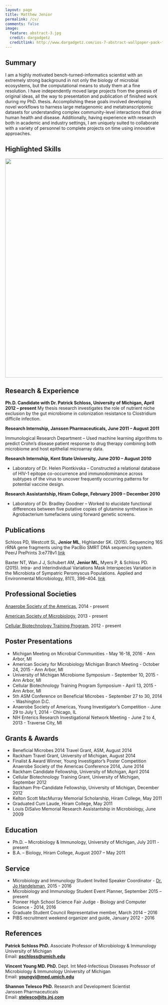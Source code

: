 ```yaml
---
layout: page
title: Matthew Jenior
permalink: /cv/
comments: false
image:
  feature: abstract-3.jpg
  credit: dargadgetz
  creditlink: http://www.dargadgetz.com/ios-7-abstract-wallpaper-pack-for-iphone-5-and-ipod-touch-retina/
---
```



Summary
---------------------

I am a highly motivated bench-turned-informatics scientist with an extremely strong background in not only the biology of microbial ecosystems, but the computational means to study them at a fine resolution.  I have independently moved large projects from the genesis of original ideas, all the way to presentation and publication of finished work during my PhD. thesis.  Accomplishing these goals involved developing novel workflows to harness large metagenomic and metatranscriptomic datasets for understanding complex community-level interactions that drive human health and disease. Additionally, having experience with research both in academic and industry settings, I am uniquely suited to collaborate with a variety of personnel to complete projects on time using innovative approaches.


Highlighted Skills
---------------------

<div style="text-align:center"><img src ="http://mjenior.github.io/images/skills.jpg" width="600" height="700" /></div>


Research & Experience
---------------------

**Ph.D. Candidate with Dr. Patrick Schloss, University of Michigan, April 2012 – present**
My thesis research investigates the role of nutrient niche exclusion by the gut microbiome in 
colonization resistance to Clostridium difficile infection.

**Research Internship, Janssen Pharmaceuticals, June 2011 – August 2011**

Immunological Research Department – Used machine learning algorithms to predict Crohn’s disease patient response to drug therapy combining both microbiome and host epithelial microarray data.

**Research Internship, Kent State University, June 2010 – August 2010**

- Laboratory of Dr. Helen Piontkivska – Constructed a relational database of HIV-1 epitope co-occurrence and immunodominance across subtypes of the virus to uncover frequently occurring patterns for potential vaccine design.

**Research Assistantship, Hiram College, February 2009 – December 2010**

- Laboratory of Dr. Bradley Goodner – Worked to elucidate functional differences between five putative copies of glutamine synthetase in Agrobacterium tumefaciens using forward genetic screens.


Publications
------------

Schloss PD, Westcott SL, **Jenior ML**, Highlander SK. (2015). Sequencing 16S rRNA gene fragments using the PacBio SMRT DNA sequencing system. PeerJ PrePrints 3:e778v1 [link](https://dx.doi.org/10.7287/peerj.preprints.778v1)

Baxter NT, Wan J J, Schubert AM, **Jenior ML**, Myers P, & Schloss PD. (2015). Intra- and Interindividual Variations Mask Interspecies Variation in the Microbiota of Sympatric Peromyscus Populations. Applied and Environmental Microbiology, 81(1), 396–404. [link](http://aem.asm.org/content/81/1/396.abstract)


Professional Societies
----------------------

[Anaerobe Society of the Americas](http://www.anaerobe.org/), 2014 - present

[American Society of Microbiology](http://www.asm.org/), 2013 - present

[Cellular Biotechnology Training Program](http://cbtp.engin.umich.edu/), 2012 - present


Poster Presentations
--------------------

- Michigan Meeting on Microbial Communities - May 16-18, 2016 - Ann Arbor, MI
- American Society for Microbiology Michigan Branch Meeting - October 24, 2015 - Ann Arbor, MI
- University of Michigan Microbiome Symposium - September 10, 2015 - Ann Arbor, MI
- Cellular Biotechnology Training Program Symposium - April 13, 2015 - Ann Arbor, MI
- 5th ASM Conference on Beneficial Microbes - September 27 to 30, 2014 - Washington D.C.
- Anaerobe Society of Americas, Young Investigator’s Competition - June 29 to July 1, 2014 - Chicago, IL
- NIH Enterics Research Investigational Network Meeting - June 2 to 4, 2013 - Traverse City, MI


Grants & Awards
---------------

- Beneficial Microbes 2014 Travel Grant, ASM, August 2014
- Rackham Travel Grant, University of Michigan, August 2014
- Finalist & Award Winner, Young Investigator’s Poster Competition Anaerobe Society of the Americas Conference 2014, June 2014
- Rackham Candidate Fellowship, University of Michigan, April 2014
- Cellular Biotechnology Training Grant, University of Michigan, September 2012
- Rackham Pre-Candidate Fellowship, University of Michigan, December 2012
- Kelton Scott MacMurray Memorial Scholarship, Hiram College, May 2011
- Graduated Cum Laude, Hiram College, May 2011
- Louis DiSalvo Memorial Research Assistantship in Microbiology, June 2009


Education
---------

- Ph.D. – Microbiology & Immunology, University of Michigan, July 2011 - present
- B.A. – Biology, Hiram College, August 2007 – May 2011


Service
-------

- Microbiology and Immunology Student Invited Speaker Coordinator - [Dr. Jo Handelsman](https://www.whitehouse.gov/administration/eop/ostp/about/leadershipstaff/handelsman), 2015 - 2016
- Microbiology and Immunology Student Event Planner, September 2015 – present
- Pioneer High School Science Fair Judge - Biology and Computer Science - 2014, 2016
- Graduate Student Council Representative member, March 2014 – 2016
- PIBS recruitment weekend organizer and guide, January 2012 - 2016


References
----------

**Patrick Schloss PhD.**
Associate Professor of Microbiology & Immunology   
University of Michigan   
Email: **pschloss@umich.edu**

**Vincent Young MD. PhD.**
Dept. Int Med-Infectious Diseases
Professor of Microbiology & Immunology
University of Michigan   
Email: **youngvi@med.umich.edu**

**Shannon Telesco PhD.**
Research and Development Scientist   
Janssen Pharmaceuticals   
Email:  **stelesco@its.jnj.com**


